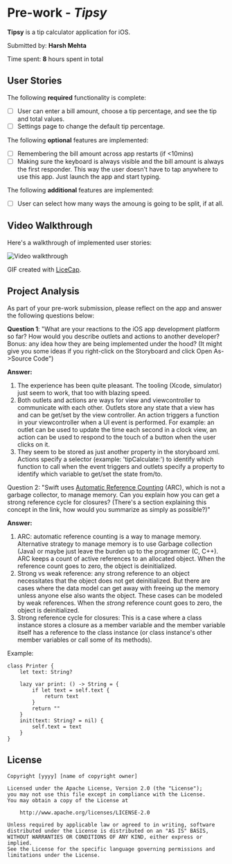 # Pre-work - *Tipsy*

**Tipsy** is a tip calculator application for iOS.

Submitted by: **Harsh Mehta**

Time spent: **8** hours spent in total

## User Stories

The following **required** functionality is complete:

* [ ] User can enter a bill amount, choose a tip percentage, and see the tip and total values.
* [ ] Settings page to change the default tip percentage.

The following **optional** features are implemented:
* [ ] Remembering the bill amount across app restarts (if <10mins)
* [ ] Making sure the keyboard is always visible and the bill amount is always the first responder. This way the user doesn't have to tap anywhere to use this app. Just launch the app and start typing.

The following **additional** features are implemented:

- [ ] User can select how many ways the amoung is going to be split, if at all.

## Video Walkthrough 

Here's a walkthrough of implemented user stories:

<img source="http://i.imgur.com/bteqj4n.gif" title="Video walkthrough">

GIF created with [LiceCap](http://www.cockos.com/licecap/).

## Project Analysis

As part of your pre-work submission, please reflect on the app and answer the following questions below:

**Question 1**: "What are your reactions to the iOS app development platform so far? How would you describe outlets and actions to another developer? Bonus: any idea how they are being implemented under the hood? (It might give you some ideas if you right-click on the Storyboard and click Open As->Source Code")

**Answer:**
1. The experience has been quite pleasant. The tooling (Xcode, simulator) just seem to work, that too with blazing speed.
2. Both outlets and actions are ways for view and viewcontroller to communicate with each other. Outlets store any state that a view has and can be get/set by the view controller. An action triggers a function in your viewcontroller when a UI event is performed. For example: an outlet can be used to update the time each second in a clock view, an action can be used to respond to the touch of a button when the user clicks on it.
3. They seem to be stored as just another property in the storyboard xml. Actions specify a selector (example: 'tipCalculate:') to identify which function to call when the event triggers and outlets specify a property to identify which variable to get/set the state from/to.

Question 2: "Swift uses [Automatic Reference Counting](https://developer.apple.com/library/content/documentation/Swift/Conceptual/Swift_Programming_Language/AutomaticReferenceCounting.html#//apple_ref/doc/uid/TP40014097-CH20-ID49) (ARC), which is not a garbage collector, to manage memory. Can you explain how you can get a strong reference cycle for closures? (There's a section explaining this concept in the link, how would you summarize as simply as possible?)"

**Answer:**
1. ARC: automatic reference counting is a way to manage memory. Alternative strategy to manage memory is to use Garbage collection (Java) or maybe just leave the burden up to the programmer (C, C++). ARC keeps a count of active references to an allocated object. When the reference count goes to zero, the object is deinitialized.
2. Strong vs weak reference: any strong reference to an object necessitates that the object does not get deinitialized. But there are cases where the data model can get away with freeing up the memory unless anyone else also wants the object. These cases can be modeled by weak references. When the *strong* reference count goes to zero, the object is deinitialized.
3. Strong reference cycle for closures: This is a case where a class instance stores a closure as a member variable and the member variable itself has a reference to the class instance (or class instance's other member variables or call some of its methods). 

Example:
```
class Printer {
    let text: String?
    
    lazy var print: () -> String = {
        if let text = self.text {
            return text
		}
		return ""
    }
    init(text: String? = nil) {
        self.text = text
    }
}
```


## License

    Copyright [yyyy] [name of copyright owner]

    Licensed under the Apache License, Version 2.0 (the "License");
    you may not use this file except in compliance with the License.
    You may obtain a copy of the License at

        http://www.apache.org/licenses/LICENSE-2.0

    Unless required by applicable law or agreed to in writing, software
    distributed under the License is distributed on an "AS IS" BASIS,
    WITHOUT WARRANTIES OR CONDITIONS OF ANY KIND, either express or implied.
    See the License for the specific language governing permissions and
    limitations under the License.

